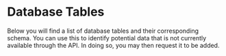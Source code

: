 # Database Tables
Below you will find a list of database tables and their corresponding schema. You can use this to identify potential data that is not currently available through the API. In doing so, you may then request it to be added.

